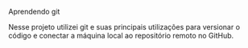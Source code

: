 Aprendendo git 

Nesse projeto utilizei git e suas principais utilizações para versionar o código e conectar a máquina local ao repositório remoto no GitHub.
